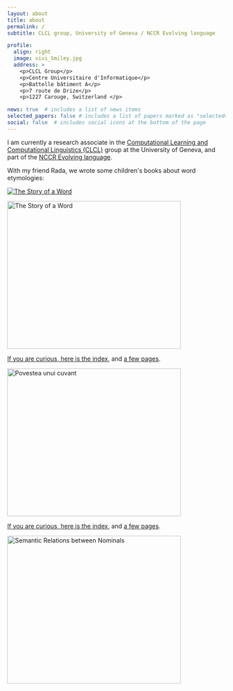 ```yaml
---
layout: about
title: about
permalink: /
subtitle: CLCL group, University of Geneva / NCCR Evolving language

profile:
  align: right
  image: vivi_Smiley.jpg
  address: >
    <p>CLCL Group</p>
    <p>Centre Universitaire d'Informatique</p>
    <p>Battelle bâtiment A</p>
    <p>7 route de Drize</p>
    <p>1227 Carouge, Switzerland </p>

news: true  # includes a list of news items
selected_papers: false # includes a list of papers marked as "selected={true}"
social: false  # includes social icons at the bottom of the page
---
```


I am currently a research associate in the <a href="https://clcl.unige.ch/">Computational Learning and Computational Linguistics (CLCL)</a> group at the University of Geneva, and part of the <a href="https://evolvinglanguage.ch/">NCCR Evolving language</a>.

With my friend Rada, we wrote some children's books about word etymologies:

<p>
<a href="https://www.amazon.com/Story-Word-Rada-Mihalcea/dp/1648715281/ref=sr_1_1?crid=2ULW21J34UXRN&keywords=the+story+of+a+word+vivi+nastase&qid=1657111399&sprefix=the+story+of+a+word+vivi+nastase%2Caps%2C133&sr=8-1">

![The Story of a Word](homepage/assets/img/TSoaW_cover.png)
  
 <img src="homepage/assets/img/TSoaW_cover.png"
     alt="The Story of a Word"
     width="400"
     height="341"
     title="The Story of a Word: The etymologies of about 50 frequently used English words, to illustrate how creative people, in this case about language, and how interesting and sometimes funny the stories of words are.">
  
  If you are curious, here is the <a href="TSoaW_index.png">index</a>, and <a href="The%20Story%20of%20a%20Word%20-%20Sample%20Pages.ss.pdf">a few pages</a>.
</a>

<a href="https://casacartii.ro/editura/carte/povestea-unui-cuvant/">
<img src="TSoaW_cover_ro.png"
     alt="Povestea unui cuvant"
     width="400"
     height="341"
     title="Poestea unui cuvant: The etymologies of about 50 frequently used Romanian words -- in Romanian --, to illustrate how creative people, in this case about language, and how interesting and sometimes funny the stories of words are.">
  
  If you are curious, here is the <a href="TSoaW_index_ro.png">index</a>, and <a href="PovesteaUnuiCuvant_sample.pdf">a few pages</a>.
</a>

</p>

<p>
<a href="https://www.morganclaypoolpublishers.com/catalog_Orig/samples/9781636390871_sample.pdf">
  <img src="SRbN_cover.png"
     alt="Semantic Relations between Nominals"
     width="400"
     height="341"
     title="Semantic relations are the connections we perceive between things which interact. The book explores two, now intertwined, threads in semantic relations: how they are expressed in texts and what role they play in knowledge repositories.">
</a>
</p>
